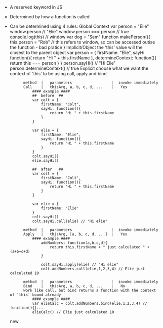 - A reserved keyword in JS
- Determined by how a function is called
- Can be determined using 4 rules:
    Global Context
        var person = "Elie"
        window.person               // "Elie"
        window.person === person    // true
        console.log(this)           // window
        var dog = "Sam"
        function makePerson(){
            this.person = "Rob" // this refers to window, so can be accessed outise the function - bad pratice
        }
    Implicit/Object
        the 'this' value will the closest to the parent object
        var person = {
            firstName: "Elie",
            sayHi: function(){
                return "Hi " + this.firstName
            },
            determineContext: function(){
                return this === person
            }
        }
        person.sayHi() // "Hi Elie"
        person.determineContext()  // true
    Explicit
        choose what we want the context of 'this' to be using call, apply and bind

            method  |   parameters                  |  invoke immediately
            Call    |   thisArg, a, b, c, d, ...    |   Yes
                #### example ####
                ##  before  ##
                var colt = {
                    firstName: "Colt",
                    sayHi: function(){
                        return "Hi " + this.firstName
                    }
                }

                var elie = {
                    firstName: "Elie",
                    sayHi: function(){
                        return "Hi " + this.firstName
                    }
                }               
                colt.sayHi()
                elie.sayHi() 

                ##  after   ##
                var colt = {
                    firstName: "Colt",
                    sayHi: function(){
                        return "Hi " + this.firstName
                    }
                }

                var elie = {
                    firstName: "Elie"
                }               
                colt.sayHi()
                colt.sayHi.call(elie) // "Hi elie"

            method  |   parameters                  |  invoke immediately
            Apply   |   thisArg, [a, b, c, d, ...]  |   Yes
                #### example ####
                    addNumbers: function(a,b,c,d){
                        return this.firstName + " just calculated " + (a+b+c+d)
                    }

                    colt.sayHi.apply(elie) // "Hi elie"
                    colt.addNumbers.call(elie,1,2,3,4) // Elie just calculated 10

            method  |   parameters                  |  invoke immediately
            Bind    |   thisArg, a, b, c, d, ...    |   No
            work like call, but bind returns a function with the context of 'this' bound already
                #### example ####
                var elieCalc = colt.addNumbers.bind(elie,1,2,3,4) // function(){}...
                elieCalc() // Elie just calculated 10
    new